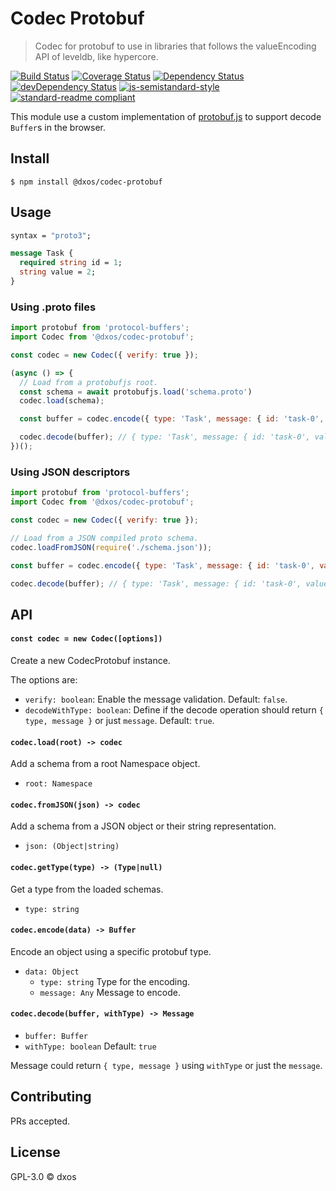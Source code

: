 # Codec Protobuf

> Codec for protobuf to use in libraries that follows the valueEncoding API of leveldb, like hypercore.

[![Build Status](https://travis-ci.com/dxos/codec-protobuf.svg?branch=master)](https://travis-ci.com/dxos/codec-protobuf)
[![Coverage Status](https://coveralls.io/repos/github/dxos/codec-protobuf/badge.svg?branch=master)](https://coveralls.io/github/dxos/codec-protobuf?branch=master)
[![Dependency Status](https://david-dm.org/dxos/codec-protobuf.svg)](https://david-dm.org/dxos/codec-protobuf)
[![devDependency Status](https://david-dm.org/dxos/codec-protobuf/dev-status.svg)](https://david-dm.org/dxos/codec-protobuf#info=devDependencies)
[![js-semistandard-style](https://img.shields.io/badge/code%20style-semistandard-brightgreen.svg?style=flat-square)](https://github.com/standard/semistandard)
[![standard-readme compliant](https://img.shields.io/badge/readme%20style-standard-brightgreen.svg?style=flat-square)](https://github.com/RichardLitt/standard-readme)

This module use a custom implementation of [protobuf.js](https://github.com/protobufjs/protobuf.js) to support decode `Buffer`s in the browser.

## Install

```
$ npm install @dxos/codec-protobuf
```

## Usage

```protobuf
syntax = "proto3";

message Task {
  required string id = 1;
  string value = 2;
}
```

### Using .proto files

```javascript
import protobuf from 'protocol-buffers';
import Codec from '@dxos/codec-protobuf';

const codec = new Codec({ verify: true });

(async () => {
  // Load from a protobufjs root.
  const schema = await protobufjs.load('schema.proto')
  codec.load(schema);

  const buffer = codec.encode({ type: 'Task', message: { id: 'task-0', value: 'test' } });

  codec.decode(buffer); // { type: 'Task', message: { id: 'task-0', value: 'test' } }
})();
```

### Using JSON descriptors

```javascript
import protobuf from 'protocol-buffers';
import Codec from '@dxos/codec-protobuf';

const codec = new Codec({ verify: true });

// Load from a JSON compiled proto schema.
codec.loadFromJSON(require('./schema.json'));

const buffer = codec.encode({ type: 'Task', message: { id: 'task-0', value: 'test' } });

codec.decode(buffer); // { type: 'Task', message: { id: 'task-0', value: 'test' } }
```

## API

#### `const codec = new Codec([options])`

Create a new CodecProtobuf instance.

The options are:

- `verify: boolean`: Enable the message validation. Default: `false`.
- `decodeWithType: boolean`: Define if the decode operation should return `{ type, message }` or just `message`. Default: `true`.

#### `codec.load(root) -> codec`

Add a schema from a root Namespace object.

- `root: Namespace`

#### `codec.fromJSON(json) -> codec`

Add a schema from a JSON object or their string representation.

- `json: (Object|string)`

#### `codec.getType(type) -> (Type|null)`

Get a type from the loaded schemas.

- `type: string`

#### `codec.encode(data) -> Buffer`

Encode an object using a specific protobuf type.

- `data: Object`
  - `type: string` Type for the encoding.
  - `message: Any` Message to encode.

#### `codec.decode(buffer, withType) -> Message`

- `buffer: Buffer`
- `withType: boolean` Default: `true`

Message could return `{ type, message }` using `withType` or just the `message`.

## Contributing

PRs accepted.

## License

GPL-3.0 © dxos
